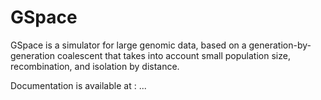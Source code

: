 # GSpace
GSpace is a simulator for large genomic data, based on a generation-by-generation coalescent that takes into account small population size, recombination, and isolation by distance.

Documentation is available at : ...
